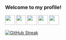### Welcome to my profile!
<img height="32" width="32" src='https://cdn.jsdelivr.net/gh/devicons/devicon/icons/java/java-plain.svg'> 
<img height="32" width="32" src='https://cdn.jsdelivr.net/gh/devicons/devicon/icons/c/c-plain.svg'> 
<img height="32" width="32" src='https://cdn.jsdelivr.net/gh/devicons/devicon/icons/csharp/csharp-plain.svg'> 
<img height="32" width="32" src='https://cdn.jsdelivr.net/gh/devicons/devicon/icons/unity/unity-original.svg'>
<img height="32" width="32" src='https://cdn.jsdelivr.net/gh/devicons/devicon/icons/javascript/javascript-plain.svg'>

[![GitHub Streak](http://github-readme-streak-stats.herokuapp.com?user=kinglionleo&theme=dark&hide_border=true&date_format=M%20j%5B%2C%20Y%5D)](https://git.io/streak-stats)
